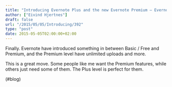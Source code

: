 ```yaml
---
title: "Introducing Evernote Plus and the new Evernote Premium – Evernote Blog"
author: ["Eivind Hjertnes"]
draft: false
url: "/2015/05/05/Introducing/392"
type: "post"
date: 2015-05-05T02:00:00+02:00
---
```


Finally. Evernote have introduced something in between Basic / Free and
Premium, and the Premium level have unlimited uploads and more.

This is a great move. Some people like me want the Premium features,
while others just need some of them. The Plus level is perfect for them.

(#blog)
